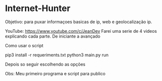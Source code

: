 # Internet-Hunter

Objetivo: para puxar informaçoes basicas de ip, web e geolocalização ip.

YouTube: https://www.youtube.com/c/JeanDev
Farei uma serie de 4 videos explicando cada parte. De iniciante a avançado

Como usar o script

pip3 install -r requeriments.txt
python3 main.py run

Depois so seguir escolhendo as opções


Obs: Meu primeiro programa e script para publico
